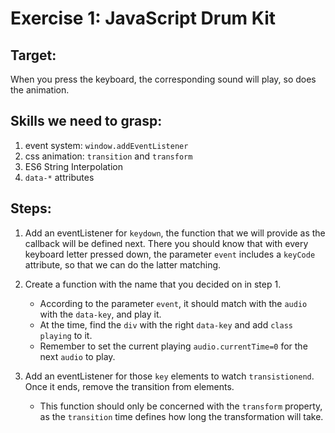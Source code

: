 # Exercise 1: JavaScript Drum Kit
## Target:
When you press the keyboard, the corresponding sound will play, so does the animation.

## Skills we need to grasp:
1. event system: `window.addEventListener`
2. css animation:
`transition` and `transform`
3. ES6 String Interpolation
4. `data-*` attributes

## Steps:
1. Add an eventListener for `keydown`, the function that we will provide as the callback will be defined next.
There you should know that with every keyboard letter pressed down, the parameter `event` includes a `keyCode` attribute, so that we can do the latter matching.
2. Create a function with the name that you decided on in step 1.
    
    - According to the parameter `event`, it should match with the `audio` with the `data-key`, and play it.
    - At the time, find the `div` with the right `data-key` and add `class` `playing` to it.
    - Remember to set the current playing `audio.currentTime=0` for the next `audio` to play.
3. Add an eventListener for those `key` elements to watch `transistionend`. Once it ends, remove the transition from elements.
    - This function should only be concerned with the `transform` property, as the `transition` time defines how long the transformation will take.
    
